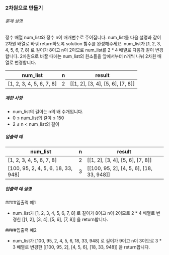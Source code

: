 ### 2차원으로 만들기

###### 문제 설명

정수 배열 num_list와 정수 n이 매개변수로 주어집니다. num_list를 다음 설명과 같이 2차원 배열로 바꿔 return하도록 solution 함수를 완성해주세요.  num_list가 [1, 2, 3, 4, 5, 6, 7, 8] 로 길이가 8이고 n이 2이므로 num_list를 2 * 4 배열로 다음과 같이 변경합니다. 2차원으로 바꿀 때에는 num_list의 원소들을 앞에서부터 n개씩 나눠 2차원 배열로 변경합니다.

| num_list                 | n | result                           |
|--------------------------|---|----------------------------------|
| [1, 2, 3, 4, 5, 6, 7, 8]	| 2 | [[1, 2], [3, 4], [5, 6], [7, 8]] |

##### 제한 사항

- num_list의 길이는 n의 배 수개입니다.
- 0 ≤ num_list의 길이 ≤ 150
- 2 ≤ n < num_list의 길이

##### 입출력 예

| num_list                            | n  | result                                     |
|-------------------------------------|----|--------------------------------------------|
| [1, 2, 3, 4, 5, 6, 7, 8]	           | 2  | [[1, 2], [3, 4], [5, 6], [7, 8]]           |
| [100, 95, 2, 4, 5, 6, 18, 33, 948]  | 3  | [[100, 95, 2], [4, 5, 6], [18, 33, 948]]   |

##### 입출력 예 설명
####입출력 예1
- num_list가 [1, 2, 3, 4, 5, 6, 7, 8] 로 길이가 8이고 n이 2이므로 2 * 4 배열로 변경한 [[1, 2], [3, 4], [5, 6], [7, 8]] 을 return합니다.

####입출력 예2
- num_list가 [100, 95, 2, 4, 5, 6, 18, 33, 948] 로 길이가 9이고 n이 3이므로 3 * 3 배열로 변경한 [[100, 95, 2], [4, 5, 6], [18, 33, 948]] 을 return합니다.